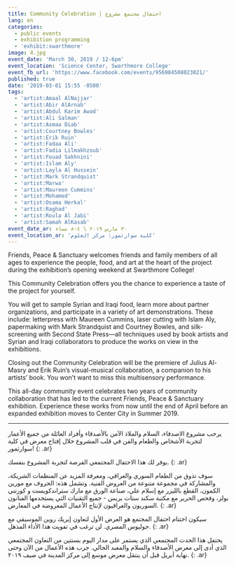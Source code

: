 ```yaml
---
title: Community Celebration | احتفال مجتمع مشروع
lang: en
categories:
  - public events
  - exhibition programming
  - 'exhibit:swarthmore'
image: 4.jpg
event_date: 'March 30, 2019 / 12-6pm'
event_location: 'Science Center, Swarthmore College'
event_fb_url: 'https://www.facebook.com/events/956984508023821/'
published: true
date: '2019-03-01 15:55 -0500'
tags:
  - 'artist:Amaal AlNajjar'
  - 'artist:Abir AlArnab'
  - 'artist:Abdul Karim Awad'
  - 'artist:Ali Salman'
  - 'artist:Asmaa Diab'
  - 'artist:Courtney Bowles'
  - 'artist:Erik Ruin'
  - 'artist:Fadaa Ali'
  - 'artist:Fadia Lilmakhzoub'
  - 'artist:Fouad Sakhnini'
  - 'artist:Islam Aly'
  - 'artist:Layla Al Hussein'
  - 'artist:Mark Strandquist'
  - 'artist:Marwa'
  - 'artist:Maureen Cummins'
  - 'artist:Mohamed'
  - 'artist:Osama Herkal'
  - 'artist:Raghad'
  - 'artist:Roula Al Jabi'
  - 'artist:Samah AlKasab'
event_date_ar: ٣٠ مارس ٢٠١٩ \ ٤-٨ مساء
event_location_ar: 'كلية سوارثمور: مركز العلوم'
---
```


Friends, Peace & Sanctuary welcomes friends and family members of all ages to experience the people, food, and art at the heart of the project during the exhibition’s opening weekend at Swarthmore College! 

This Community Celebration offers you the chance to experience a taste of the project for yourself. 

You will get to sample Syrian and Iraqi food, learn more about partner organizations, and participate in a variety of art demonstrations. These include: letterpress with Maureen Cummins, laser cutting with Islam Aly, papermaking with Mark Strandquist and Courtney Bowles, and silk-screening with Second State Press—all techniques used by book artists and Syrian and Iraqi collaborators to produce the works on view in the exhibitions.

Closing out the Community Celebration will be the premiere of Julius Al-Masry and Erik Ruin’s visual-musical collaboration, a companion to his artists’ book. You won’t want to miss this multisensory performance. 

This all-day community event celebrates two years of community collaboration that has led to the current Friends, Peace & Sanctuary exhibition. Experience these works from now until the end of April before an expanded exhibition moves to Center City in Summer 2019.



<hr/>


يرحب مشروع الاصدقاء، السلام والملاذ الآمن بالأصدقاء وأفراد العائلة من جميع الأعمار لتجربة الأشخاص والطعام والفن في قلب المشروع خلال إفتاح معرض في كلية سوارثمور!
{: .ar}

يوفر لك هذا الاحتفال المجتمعي الفرصة لتجربة المشروع بنفسك.
{: .ar}

سوف تذوق من الطعام السوري والعراقي، ومعرفة المزيد عن المنظمات الشريكة، والمشاركة في مجموعة متنوعة من العروض الفنية. وتشمل هذه: الحروف مع مورين الكمون، القطع بالليزر مع إسلام علي، صناعة الورق مع مارك ستراندكويست و كورتني بولز، وفحص الحرير مع مكتبة سكند ستات بريس   - جميع التقنيات التي يستخدمها الفنانون السوريون والعراقيون لإنتاج الأعمال المعروضة في المعارض.
{: .ar}

سيكون اختتام احتفال المجتمع هو العرض الأول لتعاون إيريك روين الموسيقي مع جوليوس المصري. لن ترغب في تفويت هذا الأداء المذهل.
{: .ar}

يحتفل هذا الحدث المجتمعي الذي يستمر على مدار اليوم بسنتين من التعاون المجتمعي الذي أدى إلى معرض الأصدقاء والسلام والمعبد الحالي. جرب هذه الأعمال من الآن وحتى نهاية أبريل قبل أن ينتقل معرض موسع إلى مركز المدينة في صيف ٢٠١٩.
{: .ar}

